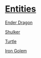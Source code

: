 # [Entities](/en_us/loot_table/entities/README.md)

[Ender Dragon](/en_us/loot_table/entities/ender_dragon.md)

[Shulker](/en_us/loot_table/entities/shulker.md)

[Turtle](/en_us/loot_table/entities/turtle.md)

[Iron Golem](/en_us/loot_table/entities/iron_golem.md)

